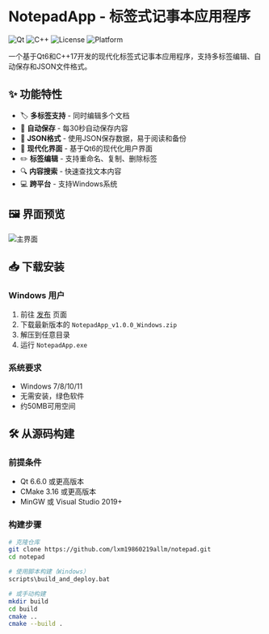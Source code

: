 # NotepadApp - 标签式记事本应用程序

![Qt](https://img.shields.io/badge/Qt-6.6.2-green.svg)
![C++](https://img.shields.io/badge/C++-17-blue.svg)
![License](https://img.shields.io/badge/License-MIT-yellow.svg)
![Platform](https://img.shields.io/badge/Platform-Windows-lightgrey.svg)

一个基于Qt6和C++17开发的现代化标签式记事本应用程序，支持多标签编辑、自动保存和JSON文件格式。

## ✨ 功能特性

- 🏷️ **多标签支持** - 同时编辑多个文档
- 💾 **自动保存** - 每30秒自动保存内容
- 📁 **JSON格式** - 使用JSON保存数据，易于阅读和备份
- 🎨 **现代化界面** - 基于Qt6的现代化用户界面
- ✏️ **标签编辑** - 支持重命名、复制、删除标签
- 🔍 **内容搜索** - 快速查找文本内容
- 💻 **跨平台** - 支持Windows系统

## 🖼️ 界面预览

![主界面](resources/screenshots/main_window.png)

## 📥 下载安装

### Windows 用户
1. 前往 [发布](https://github.com/lxm19860219allm/notepad/releases) 页面
2. 下载最新版本的 `NotepadApp_v1.0.0_Windows.zip`
3. 解压到任意目录
4. 运行 `NotepadApp.exe`

### 系统要求
- Windows 7/8/10/11
- 无需安装，绿色软件
- 约50MB可用空间

## 🛠️ 从源码构建

### 前提条件
- Qt 6.6.0 或更高版本
- CMake 3.16 或更高版本
- MinGW 或 Visual Studio 2019+

### 构建步骤
```bash
# 克隆仓库
git clone https://github.com/lxm19860219allm/notepad.git
cd notepad

# 使用脚本构建（Windows）
scripts\build_and_deploy.bat

# 或手动构建
mkdir build
cd build
cmake ..
cmake --build .
